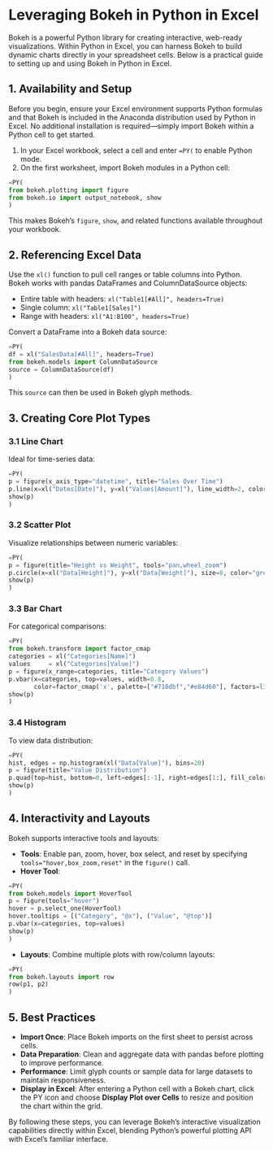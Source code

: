# Leveraging Bokeh in Python in Excel

Bokeh is a powerful Python library for creating interactive, web-ready visualizations. Within Python in Excel, you can harness Bokeh to build dynamic charts directly in your spreadsheet cells. Below is a practical guide to setting up and using Bokeh in Python in Excel.

## 1. Availability and Setup

Before you begin, ensure your Excel environment supports Python formulas and that Bokeh is included in the Anaconda distribution used by Python in Excel. No additional installation is required—simply import Bokeh within a Python cell to get started.

1. In your Excel workbook, select a cell and enter `=PY(` to enable Python mode.
2. On the first worksheet, import Bokeh modules in a Python cell:

```python
=PY(
from bokeh.plotting import figure
from bokeh.io import output_notebook, show
)
```

This makes Bokeh’s `figure`, `show`, and related functions available throughout your workbook.

## 2. Referencing Excel Data

Use the `xl()` function to pull cell ranges or table columns into Python. Bokeh works with pandas DataFrames and ColumnDataSource objects:

- Entire table with headers: `xl("Table1[#All]", headers=True)`
- Single column: `xl("Table1[Sales]")`
- Range with headers: `xl("A1:B100", headers=True)`

Convert a DataFrame into a Bokeh data source:

```python
=PY(
df = xl("SalesData[#All]", headers=True)
from bokeh.models import ColumnDataSource
source = ColumnDataSource(df)
)
```

This `source` can then be used in Bokeh glyph methods.

## 3. Creating Core Plot Types

### 3.1 Line Chart

Ideal for time-series data:

```python
=PY(
p = figure(x_axis_type="datetime", title="Sales Over Time")
p.line(x=xl("Dates[Date]"), y=xl("Values[Amount]"), line_width=2, color="navy")
show(p)
)
```

### 3.2 Scatter Plot

Visualize relationships between numeric variables:

```python
=PY(
p = figure(title="Height vs Weight", tools="pan,wheel_zoom")
p.circle(x=xl("Data[Height]"), y=xl("Data[Weight]"), size=8, color="green", alpha=0.6)
show(p)
)
```

### 3.3 Bar Chart

For categorical comparisons:

```python
=PY(
from bokeh.transform import factor_cmap
categories = xl("Categories[Name]")
values     = xl("Categories[Value]")
p = figure(x_range=categories, title="Category Values")
p.vbar(x=categories, top=values, width=0.8,
       color=factor_cmap('x', palette=["#718dbf","#e84d60"], factors=list(set(categories))))
show(p)
)
```

### 3.4 Histogram

To view data distribution:

```python
=PY(
hist, edges = np.histogram(xl("Data[Value]"), bins=20)
p = figure(title="Value Distribution")
p.quad(top=hist, bottom=0, left=edges[:-1], right=edges[1:], fill_color="orange", line_color="white")
show(p)
)
```

## 4. Interactivity and Layouts

Bokeh supports interactive tools and layouts:

- **Tools**: Enable pan, zoom, hover, box select, and reset by specifying `tools="hover,box_zoom,reset"` in the `figure()` call.
- **Hover Tool**:

```python
=PY(
from bokeh.models import HoverTool
p = figure(tools="hover")
hover = p.select_one(HoverTool)
hover.tooltips = [("Category", "@x"), ("Value", "@top")]
p.vbar(x=categories, top=values)
show(p)
)
```

- **Layouts**: Combine multiple plots with row/column layouts:

```python
=PY(
from bokeh.layouts import row
row(p1, p2)
)
```

## 5. Best Practices

- **Import Once**: Place Bokeh imports on the first sheet to persist across cells.
- **Data Preparation**: Clean and aggregate data with pandas before plotting to improve performance.
- **Performance**: Limit glyph counts or sample data for large datasets to maintain responsiveness.
- **Display in Excel**: After entering a Python cell with a Bokeh chart, click the PY icon and choose **Display Plot over Cells** to resize and position the chart within the grid.

By following these steps, you can leverage Bokeh’s interactive visualization capabilities directly within Excel, blending Python’s powerful plotting API with Excel’s familiar interface.
